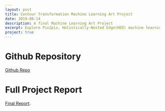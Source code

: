 ```yaml
---
layout: post
title: Contour Transformation Machine Learning Art Project
date: 2019-06-14
description: A final Machine Learning Art Project
excerpt: Explore Pix2pix, Holistically-Nested Edge(HED) machine learning model
project: true
---
```


# Github Repository
[Github Repo](https://github.com/ucsd-ml-arts/ml-art-final2-amcda-anymlcandoart)

# Full Project Report
[Final Report](https://docs.google.com/document/d/1kE-agHuRC_bBl2EnncHnztSThetzrE6Ff3O_F1e9Jdk/edit?usp=sharing).
